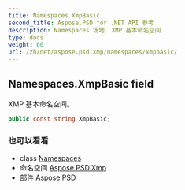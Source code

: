 ```yaml
---
title: Namespaces.XmpBasic
second_title: Aspose.PSD for .NET API 参考
description: Namespaces 场地. XMP 基本命名空间
type: docs
weight: 60
url: /zh/net/aspose.psd.xmp/namespaces/xmpbasic/
---
```

## Namespaces.XmpBasic field

XMP 基本命名空间。

```csharp
public const string XmpBasic;
```

### 也可以看看

* class [Namespaces](../)
* 命名空间 [Aspose.PSD.Xmp](../../namespaces/)
* 部件 [Aspose.PSD](../../../)


